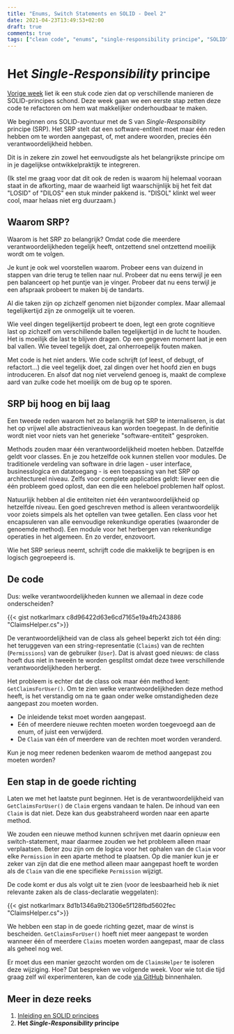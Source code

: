```yaml
---
title: "Enums, Switch Statements en SOLID - Deel 2"
date: 2021-04-23T13:49:53+02:00
draft: true
comments: true
tags: ["clean code", "enums", "single-responsibility principe", "SOLID", "switch statements", "refactoren"]
---
```


# Het *Single-Responsibility* principe


[Vorige week](/blog/enums-switch-statements-en-solid-1) liet ik een stuk code zien dat op verschillende manieren de SOLID-principes schond. Deze week gaan we een eerste stap zetten deze code te refactoren om hem wat makkelijker onderhoudbaar te maken. 


We beginnen ons SOLID-avontuur met de S van *Single-Responsiblity* principe (SRP). Het SRP stelt dat een software-entiteit moet maar één reden hebben om te worden aangepast, of, met andere woorden, precies één verantwoordelijkheid hebben.


Dit is in zekere zin zowel het eenvoudigste als het belangrijkste principe om in je dagelijkse ontwikkelpraktijk te integreren. 


(Ik stel me graag voor dat dit ook de reden is waarom hij helemaal vooraan staat in de afkorting, maar de waarheid ligt waarschijnlijk bij het feit dat "LOSID" of "DILOS" een stuk minder pakkend is. "DISOL" klinkt wel weer cool, maar helaas niet erg duurzaam.)


## Waarom SRP?


Waarom is het SRP zo belangrijk? Omdat code die meerdere verantwoordelijkheden tegelijk heeft, ontzettend snel ontzettend moeilijk wordt om te volgen. 


Je kunt je ook wel voorstellen waarom. Probeer eens van duizend in stappen van drie terug te tellen naar nul. Probeer dat nu eens terwijl je een pen balanceert op het puntje van je vinger. Probeer dat nu eens terwijl je een afspraak probeert te maken bij de tandarts.


Al die taken zijn op zichzelf genomen niet bijzonder complex. Maar allemaal tegelijkertijd zijn ze onmogelijk uit te voeren.


Wie veel dingen tegelijkertijd probeert te doen, legt een grote cognitieve last op zichzelf om verschillende ballen tegelijkertijd in de lucht te houden. Het is moeilijk die last te blijven dragen. Op een gegeven moment laat je een bal vallen. Wie teveel tegelijk doet, zal onherroepelijk fouten maken.


Met code is het niet anders. Wie code schrijft (of leest, of debugt, of refactort...) die veel tegelijk doet, zal dingen over het hoofd zien en bugs introduceren. En alsof dat nog niet vervelend genoeg is, maakt de complexe aard van zulke code het moeilijk om de bug op te sporen.


## SRP bij hoog en bij laag


Een tweede reden waarom het zo belangrijk het SRP te internaliseren, is dat het op vrijwel alle abstractieniveaus kan worden toegepast. In de definitie wordt niet voor niets van het generieke "software-entiteit" gesproken. 


Methods zouden maar één verantwoordelijkheid moeten hebben. Datzelfde geldt voor classes. En je zou hetzelfde ook kunnen stellen voor modules. De traditionele verdeling van software in drie lagen - user interface, businesslogica en datatoegang - is een toepassing van het SRP op architectureel niveau. Zelfs voor complete applicaties geldt: liever een die één probleem goed oplost, dan een die een heleboel problemen half oplost.


Natuurlijk hebben al die entiteiten niet één verantwoordelijkheid op hetzelfde niveau. Een goed geschreven method is alleen verantwoordelijk voor zoiets simpels als het optellen van twee getallen. Een class voor het encapsuleren van alle eenvoudige rekenkundige operaties (waaronder de genoemde method). Een module voor het herbergen van rekenkundige operaties in het algemeen. En zo verder, enzovoort.


Wie het SRP serieus neemt, schrijft code die makkelijk te begrijpen is en logisch gegroepeerd is.


## De code


Dus: welke verantwoordelijkheden kunnen we allemaal in deze code onderscheiden?


{{< gist notkarlmarx c8d96422d63e6cd7165e19a4fb243886 "ClaimsHelper.cs">}}


De verantwoordelijkheid van de class als geheel beperkt zich tot één ding: het teruggeven van een string-representatie (`Claims`) van de rechten (`Permissions`) van de gebruiker (`User`). Dat is alvast goed nieuws: de class hoeft dus niet in tweeën te worden gesplitst omdat deze twee verschillende verantwoordelijkheden herbergt.


Het probleem is echter dat de class ook maar één method kent: `GetClaimsForUser()`. Om te zien welke verantwoordelijkheden deze method heeft, is het verstandig om na te gaan onder welke omstandigheden deze aangepast zou moeten worden.


* De inleidende tekst moet worden aangepast.
* Eén of meerdere nieuwe rechten moeten worden toegevoegd aan de enum, of juist een verwijderd.
* De `Claim` van één of meerdere van de rechten moet worden veranderd.


Kun je nog meer redenen bedenken waarom de method aangepast zou moeten worden?


## Een stap in de goede richting


Laten we met het laatste punt beginnen. Het is de verantwoordelijkheid van `GetClaimsForUser()` de `Claim` ergens vandaan te halen. De inhoud van een `Claim` is dat niet. Deze kan dus geabstraheerd worden naar een aparte method.


We zouden een nieuwe method kunnen schrijven met daarin opnieuw een switch-statement, maar daarmee zouden we het probleem alleen maar verplaatsen. Beter zou zijn om de logica voor het ophalen van de `Claim` voor elke `Permission` in een aparte method te plaatsen. Op die manier kun je er zeker van zijn dat die ene method alleen maar aangepast hoeft te worden als de `Claim` van die ene specifieke `Permission` wijzigt.


De code komt er dus als volgt uit te zien (voor de leesbaarheid heb ik niet relevante zaken als de class-declaratie weggelaten):


{{< gist notkarlmarx 8d1b1346a9b21306e5f128fbd5602fec "ClaimsHelper.cs">}}


We hebben een stap in de goede richting gezet, maar de winst is bescheiden. `GetClaimsForUser()` hoeft niet meer aangepast te worden wanneer één of meerdere `Claims` moeten worden aangepast, maar de class als geheel nog wel. 


Er moet dus een manier gezocht worden om de `ClaimsHelper` te isoleren deze wijziging. Hoe? Dat bespreken we volgende week. Voor wie tot die tijd graag zelf wil experimenteren, kan de code [via GitHub](https://github.com/notkarlmarx/RefactorExercises/blob/master/RefactorExercises/EnumSwitch/Refactored/V01/ClaimsHelper.cs) binnenhalen.


## Meer in deze reeks

1. [Inleiding en SOLID principes](/blog/enums-switch-statements-en-solid-1)
2. **Het *Single-Responsibility* principe**